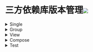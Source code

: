 # 三方依赖库版本管理[![](https://jitpack.io/v/qiushui95/AndroidDependencies.svg)](https://jitpack.io/#qiushui95/AndroidDependencies)  
<details>  

<summary>Single</summary>  

  

>[Activity](https://developer.android.com/jetpack/androidx/releases/activity)  

>>implementation(androidx.activity:activity-ktx:1.3.0-beta02)  

>[AliPush](https://help.aliyun.com/document_detail/190009.html?spm=a2c4g.11174283.3.2.52eb6d163QVxjG)(阿里推送)  

>>implementation(com.aliyun.ams:alicloud-android-push:3.3.0)  

>[AndroidUtil](https://github.com/Blankj/AndroidUtilCode)(多功能工具包)  

>>implementation(com.blankj:utilcodex:1.30.6)  

>[Appcompat](https://developer.android.com/jetpack/androidx/releases/appcompat)  

>>implementation(androidx.appcompat:appcompat:1.3.0)  

>[Background](https://github.com/JavaNoober/BackgroundLibrary)(背景生成工具库)  

>>implementation(com.github.JavaNoober.BackgroundLibrary:libraryx:1.7.2)  

>[Coil](https://github.com/coil-kt/coil)(图片加载)  

>>implementation(io.coil-kt:coil:1.2.2)  

>[ColorKtx](https://github.com/JorgeCastilloPrz/AndroidColorX)(颜色帮助库)  

>>implementation(me.jorgecastillo:androidcolorx:0.2.0)  

>[DateTimePicker](https://github.com/loperSeven/DateTimePicker)(时间选择器)  

>>implementation(com.github.loperSeven:DateTimePicker:0.3.1)  

>[ImagePicker](https://github.com/yangpeixing/YImagePicker)(多媒体选择库)  

>>implementation(com.ypx.yimagepicker:androidx:3.1.4)  

>[JodaTime](https://github.com/JodaOrg/joda-time)(时间处理库)  

>>implementation(joda-time:joda-time:2.10.10)  

>[LeakCanary](https://square.github.io/leakcanary/getting_started/)(内存泄露监控)  

>>implementation(com.squareup.leakcanary:leakcanary-android:2.7)  

>[Mmkv](https://github.com/Tencent/MMKV/blob/master/README_CN.md)(持久KV数据存储)  

>>implementation(com.tencent:mmkv-static:1.2.10)  

>[PermissionX](https://github.com/guolindev/PermissionX)(权限请求)  

>>implementation(com.permissionx.guolindev:permissionx:1.4.0)  

>[QrScanner](https://github.com/jenly1314/ZXingLite)(二维码扫描)  

>>implementation(com.king.zxing:zxing-lite:2.0.3)  

>[SoLoader](https://github.com/facebook/soloader)(so加载库)  

>>implementation(com.facebook.soloader:soloader:0.10.1)  

>[Store](https://github.com/dropbox/Store)(多数据源)  

>>implementation(com.dropbox.mobile.store:store4:4.0.1)  

>[WeChat](https://developers.weixin.qq.com/doc/oplatform/Mobile_App/Resource_Center_Homepage.html)(微信开发Sdk)  

>>implementation(com.tencent.mm.opensdk:wechat-sdk-android-without-mta:6.7.4)  

>[XCrash](https://github.com/iqiyi/xCrash/blob/master/README.zh-CN.md)(奔溃日志收集)  

>>implementation(com.iqiyi.xcrash:xcrash-android-lib:3.0.0)  

</details>  

<details>  

<summary>Group</summary>  

  

>[Architecture](https://github.com/qiushui95/MyArchitecture)(我的架构组件)  

>>Constant  

>>>implementation(com.github.qiushui95.MyArchitecture:architecture-constant:1.0.15)  

>>Domain  

>>>implementation(com.github.qiushui95.MyArchitecture:architecture-domain:1.0.15)  

>>DomainImpl  

>>>implementation(com.github.qiushui95.MyArchitecture:architecture-domain-impl:1.0.15)  

>>Entity  

>>>implementation(com.github.qiushui95.MyArchitecture:architecture-entity:1.0.15)  

>>Error  

>>>implementation(com.github.qiushui95.MyArchitecture:architecture-error:1.0.15)  

>>Ext  

>>>implementation(com.github.qiushui95.MyArchitecture:architecture-ext:1.0.15)  

>>FlowWork  

>>>implementation(com.github.qiushui95.MyArchitecture:architecture-flow-work:1.0.15)  

>>Getter  

>>>implementation(com.github.qiushui95.MyArchitecture:architecture-getter:1.0.15)  

>>Http  

>>>implementation(com.github.qiushui95.MyArchitecture:architecture-http:1.0.15)  

>>Initializer  

>>>implementation(com.github.qiushui95.MyArchitecture:architecture-initializer:1.0.15)  

>>Model  

>>>implementation(com.github.qiushui95.MyArchitecture:architecture-model:1.0.15)  

>>Starter  

>>>implementation(com.github.qiushui95.MyArchitecture:architecture-starter:1.0.15)  

>[BasePopup](https://github.com/razerdp/BasePopup)(弹窗)  

>>Candy  

>>>implementation(io.github.razerdp:BasePopup:3.1.5-SNAPSHOT)  

>>Stable  

>>>implementation(io.github.razerdp:BasePopup:3.1.4)  

>[CameraX](https://developer.android.com/jetpack/androidx/releases/camera)(相机相关)  

>>Camera2  

>>>implementation(androidx.camera:camera-camera2:1.0.0)  

>>Core  

>>>implementation(androidx.camera:camera-core:1.0.0)  

>>Extensions  

>>>implementation(androidx.camera:camera-extensions:1.0.0-alpha25)  

>>Lifecycle  

>>>implementation(androidx.camera:camera-lifecycle:1.0.0)  

>>View  

>>>implementation(androidx.camera:camera-view:1.0.0-alpha25)  

>[Chucker](https://github.com/ChuckerTeam/chucker)(网络请求监控)  

>>Debug  

>>>debugImplementation(com.github.chuckerteam.chucker:library:3.4.0)  

>>Release  

>>>releaseImplementation(com.github.chuckerteam.chucker:library-no-op:3.4.0)  

>[Core](https://developer.android.com/jetpack/androidx/releases/core)(core)  

>>Animation  

>>>implementation(androidx.core:core-animation:1.0.0-alpha02)  

>>AnimationTest  

>>>implementation(androidx.core:core-animation-testing:1.0.0-alpha02)  

>>Ktx  

>>>implementation(androidx.core:core-ktx:1.6.0-rc01)  

>>Role  

>>>implementation(androidx.core:core-role:1.0.0)  

>[Coroutines](https://github.com/Kotlin/kotlinx.coroutines)(协程)  

>>Core  

>>>implementation(org.jetbrains.kotlinx:kotlinx-coroutines-android:1.5.0)  

>>Test  

>>>testImplementation(org.jetbrains.kotlinx:kotlinx-coroutines-test:1.5.0)  

>[DialogX](https://github.com/kongzue/DialogX)(常用弹窗)  

>>Core  

>>>implementation(com.github.kongzue.DialogX:DialogX:0.0.37)  

>[DownloadAndUpload](https://github.com/AriaLyy/Aria)(文件下载与上传)  

>>Compiler  

>>>kapt(com.arialyy.aria:compiler:3.8.15)  

>>Core  

>>>implementation(com.arialyy.aria:core:3.8.15)  

>>Ftp  

>>>implementation(com.arialyy.aria:ftpComponent:3.8.15)  

>>M3u8  

>>>implementation(com.arialyy.aria:m3u8Component:3.8.15)  

>>Sftp  

>>>implementation(com.arialyy.aria:sftpComponent:3.8.15)  

>[Epoxy](https://github.com/airbnb/epoxy)(RecyclerView适配库)  

>>Compiler  

>>>kapt(com.airbnb.android:epoxy-processor:4.6.2)  

>>Core  

>>>implementation(com.airbnb.android:epoxy:4.6.2)  

>>Glide  

>>>implementation(com.airbnb.android:epoxy-glide-preloading:4.6.2)  

>[FlowBinding](https://github.com/ReactiveCircus/FlowBinding)  

>>Activity  

>>>implementation(io.github.reactivecircus.flowbinding:flowbinding-activity:1.1.0)  

>>Appcompat  

>>>implementation(io.github.reactivecircus.flowbinding:flowbinding-appcompat:1.1.0)  

>>Basic  

>>>implementation(io.github.reactivecircus.flowbinding:flowbinding-android:1.1.0)  

>>Core  

>>>implementation(io.github.reactivecircus.flowbinding:flowbinding-core:1.1.0)  

>>DrawerLayout  

>>>implementation(io.github.reactivecircus.flowbinding:flowbinding-drawerlayout:1.1.0)  

>>Lifecycle  

>>>implementation(io.github.reactivecircus.flowbinding:flowbinding-lifecycle:1.1.0)  

>>Material  

>>>implementation(io.github.reactivecircus.flowbinding:flowbinding-material:1.1.0)  

>>Navigation  

>>>implementation(io.github.reactivecircus.flowbinding:flowbinding-navigation:1.1.0)  

>>Preference  

>>>implementation(io.github.reactivecircus.flowbinding:flowbinding-preference:1.1.0)  

>>RecyclerView  

>>>implementation(io.github.reactivecircus.flowbinding:flowbinding-recyclerview:1.1.0)  

>>SwipeRefreshLayout  

>>>implementation(io.github.reactivecircus.flowbinding:flowbinding-swiperefreshlayout:1.1.0)  

>>ViewPager2  

>>>implementation(io.github.reactivecircus.flowbinding:flowbinding-viewpager2:1.1.0)  

>[Fragment](https://developer.android.com/jetpack/androidx/releases/fragment)  

>>Core  

>>>implementation(androidx.fragment:fragment-ktx:1.3.5)  

>>Test  

>>>testImplementation(androidx.fragment:fragment-testing:1.3.5)  

>[FragmentManager](https://developer.android.com/jetpack/androidx/releases/fragment)(Fragment管理)  

>>Core  

>>>implementation(com.github.weikaiyun.SFragmentation:fragmentation:1.8.3)  

>>SwipeBack  

>>>implementation(com.github.weikaiyun.SFragmentation:fragmentation_swipeback:1.8.3)  

>[Glide](https://github.com/bumptech/glide)(图片加载)  

>>Annotation  

>>>implementation(com.github.bumptech.glide:annotations:4.12.0)  

>>Compiler  

>>>kapt(com.github.bumptech.glide:compiler:4.12.0)  

>>Core  

>>>implementation(com.github.bumptech.glide:glide:4.12.0)  

>>[GpuImage](https://github.com/cats-oss/android-gpuimage)(Gpu处理图片效果)  

>>>implementation(jp.co.cyberagent.android:gpuimage:2.1.0)  

>>OkHttp  

>>>implementation(com.github.bumptech.glide:okhttp3-integration:4.12.0)  

>>[Transformations](https://github.com/wasabeef/glide-transformations)(图片变换库)  

>>>implementation(jp.wasabeef:glide-transformations:4.3.0)  

>[KeyCreator](https://github.com/qiushui95/KeysCreator)(key生成器)  

>>Compiler  

>>>kapt(com.github.qiushui95.KeysCreator:compiler:1.1.0)  

>>Core  

>>>implementation(com.github.qiushui95.KeysCreator:annotations:1.1.0)  

>[Koin](https://github.com/InsertKoinIO/koin)(依赖注入库)  

>>Android  

>>>implementation(io.insert-koin:koin-android:3.1.1)  

>>Core  

>>>implementation(io.insert-koin:koin-core:3.1.1)  

>>Test  

>>>testImplementation(io.insert-koin:koin-test-junit5:3.1.1)  

>>WorkManager  

>>>implementation(io.insert-koin:koin-androidx-workmanager:3.1.1)  

>[KoinOld](https://github.com/InsertKoinIO/koin)(依赖注入库)  

>>Android  

>>>implementation(io.insert-koin:koin-androidx-ext:2.2.3)  

>>Core  

>>>implementation(io.insert-koin:koin-core-ext:2.2.3)  

>>Scope  

>>>implementation(io.insert-koin:koin-androidx-scope:2.2.3)  

>>Test  

>>>testImplementation(io.insert-koin:koin-test:2.2.3)  

>>ViewModel  

>>>implementation(io.insert-koin:koin-androidx-viewmodel:2.2.3)  

>[Kotlin](https://github.com/JetBrains/kotlin)  

>>Reflect  

>>>implementation(org.jetbrains.kotlin:kotlin-reflect:1.5.20)  

>>Stdlib  

>>>implementation(org.jetbrains.kotlin:kotlin-stdlib:1.5.20)  

>[Lifecycle](https://developer.android.com/jetpack/androidx/releases/lifecycle)  

>>Common  

>>>implementation(androidx.lifecycle:lifecycle-common:2.3.1)  

>>LiveData  

>>>implementation(androidx.lifecycle:lifecycle-livedata-ktx:2.3.1)  

>>Process  

>>>implementation(androidx.lifecycle:lifecycle-process:2.3.1)  

>>Runtime  

>>>implementation(androidx.lifecycle:lifecycle-runtime-ktx:2.3.1)  

>>SavedState  

>>>implementation(androidx.lifecycle:lifecycle-viewmodel-savedstate:2.3.1)  

>>Service  

>>>implementation(androidx.lifecycle:lifecycle-service:2.3.1)  

>>ViewModel  

>>>implementation(androidx.lifecycle:lifecycle-viewmodel-ktx:2.3.1)  

>[MoShi](https://github.com/square/moshi)(json解析库)  

>>Compiler  

>>>kapt(com.squareup.moshi:moshi-kotlin-codegen:1.12.0)  

>>Core  

>>>implementation(com.squareup.moshi:moshi:1.12.0)  

>[Navigation](https://developer.android.com/jetpack/androidx/releases/navigation)(Fragment导航库)  

>>Core  

>>>implementation(androidx.navigation:navigation-fragment-ktx:2.3.5)  

>>Features  

>>>implementation(androidx.navigation:navigation-dynamic-features-fragment:2.3.5)  

>>Test  

>>>testImplementation(androidx.navigation:navigation-testing:2.3.5)  

>>Ui  

>>>implementation(androidx.navigation:navigation-ui-ktx:2.3.5)  

>[OkHttp](https://github.com/square/okhttp)  

>>Core  

>>>implementation(com.squareup.okhttp3:okhttp:4.9.1)  

>>Interceptor  

>>>implementation(com.localebro:okhttpprofiler:1.0.8)  

>>Mock  

>>>androidTestImplementation(com.squareup.okhttp3:mockwebserver:4.9.1)  

>[Paris](https://github.com/airbnb/paris)  

>>Compiler  

>>>kapt(com.airbnb.android:paris-processor:1.7.3)  

>>Core  

>>>implementation(com.airbnb.android:paris:1.7.3)  

>[Retrofit](https://github.com/square/retrofit)(网络请求)  

>>Core  

>>>implementation(com.squareup.retrofit2:retrofit:2.9.0)  

>>MoShi  

>>>implementation(com.squareup.retrofit2:converter-moshi:2.9.0)  

>[Room](https://developer.android.com/jetpack/androidx/releases/room)(Sqlite数据库)  

>>Compiler  

>>>kapt(androidx.room:room-compiler:2.3.0)  

>>Core  

>>>implementation(androidx.room:room-runtime:2.3.0)  

>>Ktx  

>>>implementation(androidx.room:room-ktx:2.3.0)  

>>Test  

>>>testImplementation(androidx.room:room-testing:2.3.0)  

>[WorkManager](https://developer.android.com/jetpack/androidx/releases/work)(任务管理器)  

>>Core  

>>>implementation(androidx.work:work-runtime-ktx:2.5.0)  

>>Test  

>>>testImplementation(androidx.work:work-testing:2.5.0)  

</details>  

<details>  

<summary>View</summary>  

  

>[AgentWeb](https://github.com/Justson/AgentWeb)(浏览器)  

>>implementation(com.github.Justson.AgentWeb:agentweb-core:v4.1.9-androidx)  

>[BannerView](https://github.com/xiaohaibin/XBanner/tree/androidX)(轮播控件)  

>>implementation(com.github.xiaohaibin:XBanner:androidx_v1.1.3)  

>[BlurView](https://github.com/Dimezis/BlurView)(高斯模糊)  

>>implementation(com.eightbitlab:blurview:1.6.6)  

>[BottomNavigation](https://github.com/Ashok-Varma/BottomNavigation)(底部导航)  

>>implementation(com.ashokvarma.android:bottom-navigation-bar:2.2.0)  

>[ConstraintLayout](https://developer.android.com/jetpack/androidx/releases/constraintlayout)(约束布局)  

>>implementation(androidx.constraintlayout:constraintlayout:2.0.4)  

>[CornerView](https://github.com/KuangGang/RoundCorners)(圆角控件)  

>>implementation(com.github.KuangGang:RoundCorners:1.1.0)  

>[FlexBox](https://github.com/google/flexbox-layout)(流式布局)  

>>implementation(com.google.android:flexbox:2.0.1)  

>[FormatterEdit](https://github.com/dkzwm/FormatEditText)(输入格式化控件)  

>>implementation(me.dkzwm.widget.fet:core:0.2.0)  

>[LottieView](https://github.com/airbnb/lottie-android)(动画框架)  

>>implementation(com.airbnb.android:lottie:3.7.0)  

>[MarqueeView](https://github.com/sunfusheng/MarqueeView)(跑马灯控件)  

>>implementation(com.sunfusheng:MarqueeView:1.4.1)  

>[Material](https://github.com/material-components/material-components-android)  

>>implementation(com.google.android.material:material:1.4.0-rc01)  

>[PinView](https://github.com/ChaosLeung/PinView)(密码输入框)  

>>implementation(io.github.chaosleung:pinview:1.4.4)  

>[RecyclerView](https://developer.android.com/jetpack/androidx/releases/recyclerview)  

>>implementation(androidx.recyclerview:recyclerview:1.2.1)  

>[ShadowLayout](https://github.com/lihangleo2/ShadowLayout)(阴影控件)  

>>implementation(com.github.lihangleo2:ShadowLayout:3.2.0)  

>[SwipeRefreshLayout](https://developer.android.com/jetpack/androidx/releases/swiperefreshlayout)(下拉刷新控件)  

>>implementation(androidx.swiperefreshlayout:swiperefreshlayout:1.2.0-alpha01)  

>[SwitchButton](https://github.com/kyleduo/SwitchButton)(开关按钮)  

>>implementation(com.kyleduo.switchbutton:library:2.0.3)  

>[ViewPager2](https://developer.android.com/jetpack/androidx/releases/viewpager2)  

>>implementation(androidx.viewpager2:viewpager2:1.1.0-alpha01)  

</details>  

<details>  

<summary>Compose</summary>  

  

>[Accompanist](https://github.com/google/accompanist)  

>>AppcompatTheme  

>>>implementation(com.google.accompanist:accompanist-appcompat-theme:0.12.0)  

>>Coil  

>>>implementation(com.google.accompanist:accompanist-coil:0.12.0)  

>>FlowLayout  

>>>implementation(com.google.accompanist:accompanist-flowlayout:0.12.0)  

>>Insets  

>>>implementation(com.google.accompanist:accompanist-insets:0.12.0)  

>>Pager  

>>>implementation(com.google.accompanist:accompanist-pager:0.12.0)  

>>SwipeRefresh  

>>>implementation(com.google.accompanist:accompanist-swiperefresh:0.12.0)  

>>SystemUiController  

>>>implementation(com.google.accompanist:accompanist-systemuicontroller:0.12.0)  

>[Activity](https://developer.android.com/jetpack/androidx/releases/activity)  

>>implementation(androidx.activity:activity-compose:1.3.0-beta02)  

>[ConstraintLayout](https://developer.android.com/jetpack/androidx/releases/constraintlayout)  

>>implementation(androidx.constraintlayout:constraintlayout-compose:1.0.0-alpha08)  

>[Navigation](https://developer.android.com/jetpack/androidx/releases/navigation)  

>>implementation(androidx.navigation:navigation-compose:2.4.0-alpha03)  

>[NavigationAnimation](https://github.com/fornewid/material-motion-compose)(Compose导航动画)  

>>implementation(com.github.fornewid:material-motion-compose:0.5.0)  

>[Official](https://developer.android.com/jetpack/androidx/releases/compose)  

>>Animation  

>>>implementation(androidx.compose.animation:animation:1.0.0-beta09)  

>>Compiler  

>>>implementation(androidx.compose.compiler:compiler:1.0.0-beta09)  

>>Foundation  

>>>implementation(androidx.compose.foundation:foundation:1.0.0-beta09)  

>>LiveData  

>>>implementation(androidx.compose.runtime:runtime-livedata:1.0.0-beta09)  

>>Material  

>>>implementation(androidx.compose.material:material:1.0.0-beta09)  

>>MaterialIcon  

>>>implementation(androidx.compose.material:material-icons-core:1.0.0-beta09)  

>>MaterialIconExtended  

>>>implementation(androidx.compose.material:material-icons-extended:1.0.0-beta09)  

>>Test  

>>>androidTestImplementation(androidx.compose.ui:ui-test-junit4:1.0.0-beta09)  

>>Ui  

>>>implementation(androidx.compose.ui:ui:1.0.0-beta09)  

>>UiTooling  

>>>implementation(androidx.compose.ui:ui-tooling:1.0.0-beta09)  

>[ViewModel](https://developer.android.com/jetpack/androidx/releases/lifecycle#lifecycle_viewmodel_compose_2)  

>>implementation(androidx.lifecycle:lifecycle-viewmodel-compose:1.0.0-alpha07)  

</details>  

<details>  

<summary>Test</summary>  

  

>[Espresso](https://mvnrepository.com/artifact/androidx.test.espresso/espresso-core)(UI自动化测试)  

>>androidTestImplementation(androidx.test.espresso:espresso-core:3.3.0)  

>[Junit](https://mvnrepository.com/artifact/junit/junit)(单元测试)  

>>testImplementation(junit:junit:4.13.2)  

>[JunitExt](https://mvnrepository.com/artifact/androidx.test.ext/junit-ktx)(单元测试扩展)  

>>testImplementation(androidx.test.ext:junit-ktx:1.1.2)  

</details>  
